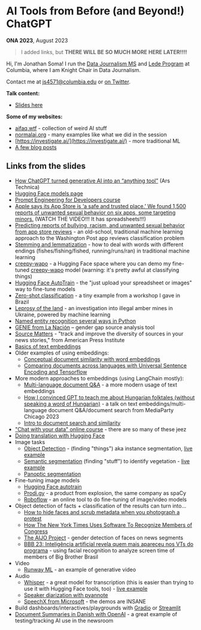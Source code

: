 # AI Tools from Before (and Beyond!) ChatGPT

**ONA 2023**, August 2023

> I added links, but **THERE WILL BE SO MUCH MORE HERE LATER!!!!**

Hi, I'm Jonathan Soma! I run the [Data Journalism MS](https://journalism.columbia.edu/data) and [Lede Program](https://ledeprogram.com/) at Columbia, where I am Knight Chair in Data Journalism.

Contact me at [js4571@columbia.edu](mailto:js4571@columbia.edu) or [on Twitter](https://twitter.com/dangerscarf).

**Talk content:**

- [Slides here](ai-tools-before-beyond-chatgpt.pdf)

**Some of my websites:**

- [aifaq.wtf](http://aifaq.wtf/) - collection of weird AI stuff
- [normalai.org](https://normalai.org/) - many examples like what we did in the session
- [https://investigate.ai/](https://investigate.ai/) - more traditional ML
- [A few blog posts](https://jonathansoma.com/words/)

## Links from the slides

- [How ChatGPT turned generative AI into an “anything tool”](https://arstechnica.com/ai/2023/08/how-chatgpt-turned-generative-ai-into-an-anything-tool/) (Ars Technica)
- [Hugging Face models page](https://huggingface.co/models)
- [Prompt Engineering for Developers course](https://www.deeplearning.ai/short-courses/chatgpt-prompt-engineering-for-developers/)
- [Apple says its App Store is ‘a safe and trusted place.’ We found 1,500 reports of unwanted sexual behavior on six apps, some targeting minors.](https://www.washingtonpost.com/technology/2019/11/22/apple-says-its-app-store-is-safe-trusted-place-we-found-reports-unwanted-sexual-behavior-six-apps-some-targeting-minors/) (WATCH THE VIDEO!!! It has spreadsheets!!!)
- [Predicting reports of bullying, racism, and unwanted sexual behavior from app store reviews](https://investigate.ai/wapo-app-reviews/predict-reviews/) - an old-school, traditional machine learning approach to the Washington Post app reviews classification problem
- [Stemming and lemmatization](https://investigate.ai/text-analysis/stemming-and-lemmatization/) - how to deal with words with different endings (fishes/fishing/fished, running/runs/ran) in traditional machine learning
- [creepy-wapo](https://huggingface.co/spaces/wendys-llc/wendys-llc-creepy-wapo) - a Hugging Face space where you can demo my fine-tuned [creepy-wapo](https://huggingface.co/wendys-llc/creepy-wapo) model (warning: it's pretty awful at classifying things)
- [Hugging Face AutoTrain](https://ui.autotrain.huggingface.co) - the "just upload your spreadsheet or images" way to fine-tune models
- [Zero-shot classification](https://jsoma.github.io/2023-abraji-ai-workshop/#zero-shot-classification) - a tiny example from a workshop I gave in Brazil
- [Leprosy of the land](https://texty.org.ua/d/2018/amber_eng/) - an investigation into illegal amber mines in Ukraine, powered by machine learning
- [Named entity recognition several ways in Python](https://jsoma.github.io/2023-abraji-ai-workshop/#named-entity-recognition)
- [GENIE from La Nación](https://www.lanacion.com.ar/sociedad/nuevas-herramientas-la-nacion-presenta-genie-un-monitor-de-brecha-de-genero-y-como-lo-digo-nid26032023/) – gender gap source analysis tool
- [Source Matters](https://sourcematters.com/) - "track and improve the diversity of sources in your news stories," from American Press Institute
- [Basics of text embeddings](https://investigate.ai/text-analysis/word-embeddings/)
- Older examples of using embeddings:
    - [Conceptual document similarity with word embeddings](https://investigate.ai/text-analysis/document-similarity-using-word-embeddings/)
    - [Comparing documents across languages with Universal Sentence Encoding and Tensorflow](https://investigate.ai/text-analysis/comparing-documents-in-different-languages/)
- More modern approaches to embeddings (using LangChain mostly):
    - [Multi-language document Q&A](https://jonathansoma.com/words/multi-language-qa-gpt.html) - a more modern usage of text embeddings
    - [How I convinced GPT to teach me about Hungarian folktales (without speaking a word of Hungarian)](https://github.com/jsoma/mediaparty-folktales) - a talk on text embeddings/multi-language document Q&A/document search from MediaParty Chicago 2023
    - [Intro to document search and similarity](https://jsoma.github.io/2023-abraji-ai-workshop/#document-search-and-similarity)
- ["Chat with your data" online course](https://www.deeplearning.ai/short-courses/langchain-chat-with-your-data/) - there are so many of these jeez
- [Doing translation with Hugging Face](https://huggingface.co/docs/transformers/tasks/translation)
- Image tasks
    - [Object Detection](https://normalai.org/images/instance-segmentation.html) - (finding "things") aka instance segmentation, [live example](https://huggingface.co/spaces/wendys-llc/OWL-ViT)
    - [Semantic segmentation](https://normalai.org/images/semantic-segmentation.html) (finding "stuff") to identify vegetation - [live example](https://huggingface.co/spaces/thiagohersan/maskformer-satellite-trees-gradio)
    - [Panoptic segmentation](https://huggingface.co/spaces/wendys-llc/panoptic-segment-anything)
- Fine-tuning image models
    - [Hugging Face autotrain](https://ui.autotrain.huggingface.co)
    - [Prodi.gy](https://prodi.gy/) - a product from explosion, the same company as spaCy
    - [Roboflow](https://roboflow.com/) - an online tool to do fine-tuning of image/video models
- Object detection of facts + classification of the results can turn into...
    - [How to hide faces and scrub metadata when you photograph a protest](https://www.theverge.com/21281897/how-to-hide-faces-scrub-metadata-photograph-video-protest)
    - [How The New York Times Uses Software To Recognize Members of Congress](https://open.nytimes.com/how-the-new-york-times-uses-software-to-recognize-members-of-congress-29b46dd426c7)
    - [The AIJO Project](https://www.aijoproject.com/) - gender detection of faces on news segments
    - [BBB 23: Inteligência artificial revela quem mais apareceu nos VTs do programa](https://estadao.com.br/emais/tv/bbb-23-inteligencia-artificial-revela-quem-mais-apareceu-nos-vts-do-programa/) - using facial recognition to analyze screen time of members of Big Brother Brasil
- Video
    - [Runway ML](https://runwayml.com/) - an example of generative video
- Audio
    - [Whisper](https://github.com/openai/whisper) - a great model for transcription (this is easier than trying to use it with Hugging Face tools, too) - [live example](https://jsoma.github.io/2023-abraji-ai-workshop/#audio-models)
    - [Speaker diarization with pyannote](https://huggingface.co/pyannote/speaker-diarization)
    - [SpeechX from Microsoft](https://www.microsoft.com/en-us/research/project/speechx/) - the demos are INSANE
- Build dashboards/interactives/playgrounds with [Gradio](https://www.gradio.app/) or [Streamlit](https://streamlit.io/)
- [Document Summaries in Danish with OpenAI](https://generative-ai-newsroom.com/summaries-in-danish-with-openai-cbb814a119f2) - a great example of testing/tracking AI use in the newsroom